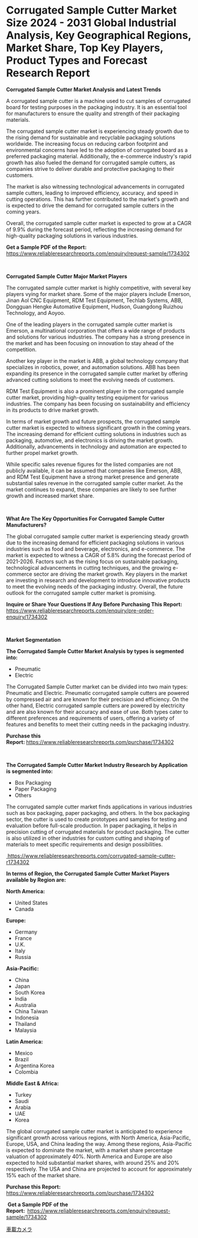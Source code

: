 <p><h1>Corrugated Sample Cutter Market Size 2024 - 2031 Global Industrial Analysis, Key Geographical Regions, Market Share, Top Key Players, Product Types and Forecast Research Report</h1></p><p><strong>Corrugated Sample Cutter Market Analysis and Latest Trends</strong></p>
<p><p>A corrugated sample cutter is a machine used to cut samples of corrugated board for testing purposes in the packaging industry. It is an essential tool for manufacturers to ensure the quality and strength of their packaging materials.</p><p>The corrugated sample cutter market is experiencing steady growth due to the rising demand for sustainable and recyclable packaging solutions worldwide. The increasing focus on reducing carbon footprint and environmental concerns have led to the adoption of corrugated board as a preferred packaging material. Additionally, the e-commerce industry's rapid growth has also fueled the demand for corrugated sample cutters, as companies strive to deliver durable and protective packaging to their customers.</p><p>The market is also witnessing technological advancements in corrugated sample cutters, leading to improved efficiency, accuracy, and speed in cutting operations. This has further contributed to the market's growth and is expected to drive the demand for corrugated sample cutters in the coming years.</p><p>Overall, the corrugated sample cutter market is expected to grow at a CAGR of 9.9% during the forecast period, reflecting the increasing demand for high-quality packaging solutions in various industries.</p></p>
<p><strong>Get a Sample PDF of the Report:&nbsp;</strong> <a href="https://www.reliableresearchreports.com/enquiry/request-sample/1734302">https://www.reliableresearchreports.com/enquiry/request-sample/1734302</a></p>
<p>&nbsp;</p>
<p><strong>Corrugated Sample Cutter Major Market Players</strong></p>
<p><p>The corrugated sample cutter market is highly competitive, with several key players vying for market share. Some of the major players include Emerson, Jinan Aol CNC Equipment, RDM Test Equipment, Techlab Systems, ABB, Dongguan Hengke Automative Equipment, Hudson, Guangdong Ruizhou Technology, and Aoyoo.</p><p>One of the leading players in the corrugated sample cutter market is Emerson, a multinational corporation that offers a wide range of products and solutions for various industries. The company has a strong presence in the market and has been focusing on innovation to stay ahead of the competition.</p><p>Another key player in the market is ABB, a global technology company that specializes in robotics, power, and automation solutions. ABB has been expanding its presence in the corrugated sample cutter market by offering advanced cutting solutions to meet the evolving needs of customers.</p><p>RDM Test Equipment is also a prominent player in the corrugated sample cutter market, providing high-quality testing equipment for various industries. The company has been focusing on sustainability and efficiency in its products to drive market growth.</p><p>In terms of market growth and future prospects, the corrugated sample cutter market is expected to witness significant growth in the coming years. The increasing demand for efficient cutting solutions in industries such as packaging, automotive, and electronics is driving the market growth. Additionally, advancements in technology and automation are expected to further propel market growth.</p><p>While specific sales revenue figures for the listed companies are not publicly available, it can be assumed that companies like Emerson, ABB, and RDM Test Equipment have a strong market presence and generate substantial sales revenue in the corrugated sample cutter market. As the market continues to expand, these companies are likely to see further growth and increased market share.</p></p>
<p>&nbsp;</p>
<p><strong>What Are The Key Opportunities For Corrugated Sample Cutter Manufacturers?</strong></p>
<p><p>The global corrugated sample cutter market is experiencing steady growth due to the increasing demand for efficient packaging solutions in various industries such as food and beverage, electronics, and e-commerce. The market is expected to witness a CAGR of 5.8% during the forecast period of 2021-2026. Factors such as the rising focus on sustainable packaging, technological advancements in cutting techniques, and the growing e-commerce sector are driving the market growth. Key players in the market are investing in research and development to introduce innovative products to meet the evolving needs of the packaging industry. Overall, the future outlook for the corrugated sample cutter market is promising.</p></p>
<p><strong>Inquire or Share Your Questions If Any Before Purchasing This Report:</strong> <a href="https://www.reliableresearchreports.com/enquiry/pre-order-enquiry/1734302">https://www.reliableresearchreports.com/enquiry/pre-order-enquiry/1734302</a></p>
<p>&nbsp;</p>
<p><strong>Market Segmentation</strong></p>
<p><strong>The Corrugated Sample Cutter Market Analysis by types is segmented into:</strong></p>
<p><ul><li>Pneumatic</li><li>Electric</li></ul></p>
<p><p>The Corrugated Sample Cutter market can be divided into two main types: Pneumatic and Electric. Pneumatic corrugated sample cutters are powered by compressed air and are known for their precision and efficiency. On the other hand, Electric corrugated sample cutters are powered by electricity and are also known for their accuracy and ease of use. Both types cater to different preferences and requirements of users, offering a variety of features and benefits to meet their cutting needs in the packaging industry.</p></p>
<p><strong>Purchase this Report:&nbsp;</strong><a href="https://www.reliableresearchreports.com/purchase/1734302">https://www.reliableresearchreports.com/purchase/1734302</a></p>
<p>&nbsp;</p>
<p><strong>The Corrugated Sample Cutter Market Industry Research by Application is segmented into:</strong></p>
<p><ul><li>Box Packaging</li><li>Paper Packaging</li><li>Others</li></ul></p>
<p><p>The corrugated sample cutter market finds applications in various industries such as box packaging, paper packaging, and others. In the box packaging sector, the cutter is used to create prototypes and samples for testing and evaluation before full-scale production. In paper packaging, it helps in precision cutting of corrugated materials for product packaging. The cutter is also utilized in other industries for custom cutting and shaping of materials to meet specific requirements and design possibilities.</p></p>
<p><a href="https://www.reliableresearchreports.com/corrugated-sample-cutter-r1734302">&nbsp;https://www.reliableresearchreports.com/corrugated-sample-cutter-r1734302</a></p>
<p><strong>In terms of Region, the Corrugated Sample Cutter Market Players available by Region are:</strong></p>
<p>
    <p> <strong> North America: </strong>
        <ul>
            <li>United States</li>
            <li>Canada</li>
        </ul>
        </p> 
    <p> <strong> Europe: </strong>
        <ul>
            <li>Germany</li>
            <li>France</li>
            <li>U.K.</li>
            <li>Italy</li>
            <li>Russia</li>
        </ul>
        </p> 
    <p> <strong> Asia-Pacific: </strong>
        <ul>
            <li>China</li>
            <li>Japan</li>
            <li>South Korea</li>
            <li>India</li>
            <li>Australia</li>
            <li>China Taiwan</li>
            <li>Indonesia</li>
            <li>Thailand</li>
            <li>Malaysia</li>
        </ul>
        </p> 
    <p> <strong> Latin America: </strong>
        <ul>
            <li>Mexico</li>
            <li>Brazil</li>
            <li>Argentina Korea</li>
            <li>Colombia</li>
        </ul>
        </p> 
    <p> <strong> Middle East & Africa: </strong>
        <ul>
            <li>Turkey</li>
            <li>Saudi</li>
            <li>Arabia</li>
            <li>UAE</li>
            <li>Korea</li>
        </ul>
    </p>
    </p>
<p><p>The global corrugated sample cutter market is anticipated to experience significant growth across various regions, with North America, Asia-Pacific, Europe, USA, and China leading the way. Among these regions, Asia-Pacific is expected to dominate the market, with a market share percentage valuation of approximately 40%. North America and Europe are also expected to hold substantial market shares, with around 25% and 20% respectively. The USA and China are projected to account for approximately 15% each of the market share.</p></p>
<p><strong>Purchase this Report: </strong><a href="https://www.reliableresearchreports.com/purchase/1734302">https://www.reliableresearchreports.com/purchase/1734302</a></p>
<p>&nbsp;<strong>Get a Sample PDF of the Report:&nbsp;&nbsp;</strong><a href="https://www.reliableresearchreports.com/enquiry/request-sample/1734302">https://www.reliableresearchreports.com/enquiry/request-sample/1734302</a></p>
<p><strong></strong></p>
<p><p><a href="https://github.com/DwightHuels1/Market-Research-Report-List-1/blob/main/2356071155376.md">車載カメラ</a></p></p>